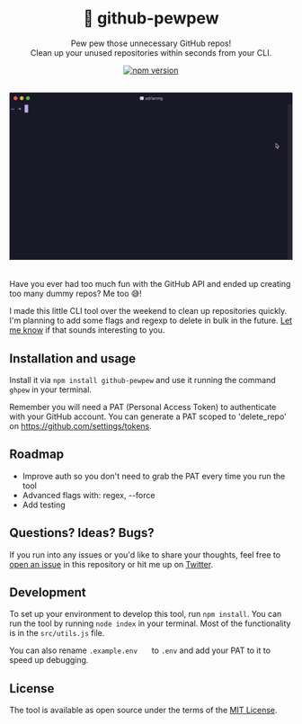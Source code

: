 <p align="center">
    <h1 align="center">🔫 github-pewpew</h1>
    <p align="center">Pew pew those unnecessary GitHub repos!<br>Clean up your unused repositories within seconds from your CLI.</p>
		<p align="center">
			<a href="https://badge.fury.io/js/github-pewpew"><img src="https://badge.fury.io/js/github-pewpew.svg" alt="npm version" height="18"></a>
		</p>
</p>

<p align="center">
	<br>
	<img src="preview.gif" alt="Preview of the tool" width="550">
	<br><br>
</p>

Have you ever had too much fun with the GitHub API and ended up creating too many dummy repos? Me too 😅!

I made this little CLI tool over the weekend to clean up repositories quickly. I'm planning to add some flags and regexp to delete in bulk in the future. [Let me know](http://twitter.com/adrianmg) if that sounds interesting to you.

## Installation and usage

Install it via `npm install github-pewpew` and use it running the command `ghpew` in your terminal.

Remember you will need a PAT (Personal Access Token) to authenticate with your GitHub account. You can generate a PAT scoped to 'delete_repo' on https://github.com/settings/tokens.

## Roadmap
- Improve auth so you don't need to grab the PAT every time you run the tool
- Advanced flags with: regex, --force
- Add testing

## Questions? Ideas? Bugs?

If you run into any issues or you'd like to share your thoughts, feel free to [open an issue](https://github.com/adrianmg/github-pewpew/issues) in this repository or hit me up on [Twitter](https://twitter.com/adrianmg).

## Development

To set up your environment to develop this tool, run `npm install`. You can run the tool by running `node index` in your terminal. Most of the functionality is in the `src/utils.js` file.

You can also rename `.example.env	` to `.env` and add your PAT to it to speed up debugging.

## License

The tool is available as open source under the terms of the [MIT License](http://opensource.org/licenses/MIT).
